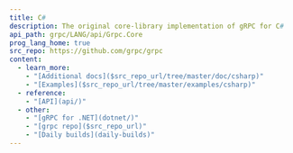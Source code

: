```yaml
---
title: C#
description: The original core-library implementation of gRPC for C#
api_path: grpc/LANG/api/Grpc.Core
prog_lang_home: true
src_repo: https://github.com/grpc/grpc
content:
  - learn_more:
    - "[Additional docs]($src_repo_url/tree/master/doc/csharp)"
    - "[Examples]($src_repo_url/tree/master/examples/csharp)"
  - reference:
    - "[API](api/)"
  - other:
    - "[gRPC for .NET](dotnet/)"
    - "[grpc repo]($src_repo_url)"
    - "[Daily builds](daily-builds)"
---
```

